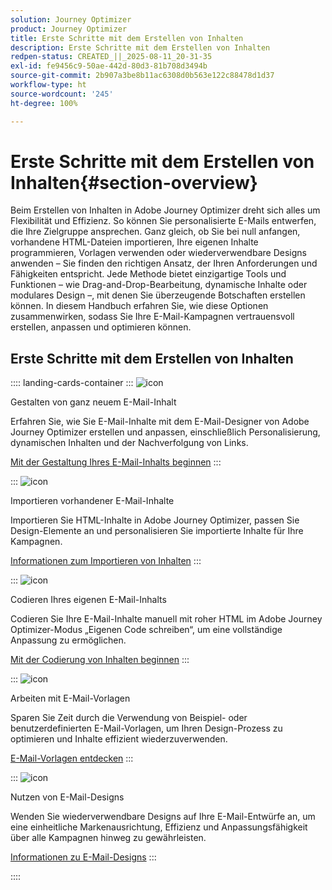 ```yaml
---
solution: Journey Optimizer
product: Journey Optimizer
title: Erste Schritte mit dem Erstellen von Inhalten
description: Erste Schritte mit dem Erstellen von Inhalten
redpen-status: CREATED_||_2025-08-11_20-31-35
exl-id: fe9456c9-50ae-442d-80d3-81b708d3494b
source-git-commit: 2b907a3be8b11ac6308d0b563e122c88478d1d37
workflow-type: ht
source-wordcount: '245'
ht-degree: 100%

---
```


# Erste Schritte mit dem Erstellen von Inhalten{#section-overview}

Beim Erstellen von Inhalten in Adobe Journey Optimizer dreht sich alles um Flexibilität und Effizienz. So können Sie personalisierte E-Mails entwerfen, die Ihre Zielgruppe ansprechen. Ganz gleich, ob Sie bei null anfangen, vorhandene HTML-Dateien importieren, Ihre eigenen Inhalte programmieren, Vorlagen verwenden oder wiederverwendbare Designs anwenden – Sie finden den richtigen Ansatz, der Ihren Anforderungen und Fähigkeiten entspricht. Jede Methode bietet einzigartige Tools und Funktionen – wie Drag-and-Drop-Bearbeitung, dynamische Inhalte oder modulares Design –, mit denen Sie überzeugende Botschaften erstellen können. In diesem Handbuch erfahren Sie, wie diese Optionen zusammenwirken, sodass Sie Ihre E-Mail-Kampagnen vertrauensvoll erstellen, anpassen und optimieren können.

## Erste Schritte mit dem Erstellen von Inhalten

:::: landing-cards-container
:::
![icon](https://cdn.experienceleague.adobe.com/icons/circle-play.svg?lang=de)

Gestalten von ganz neuem E-Mail-Inhalt

Erfahren Sie, wie Sie E-Mail-Inhalte mit dem E-Mail-Designer von Adobe Journey Optimizer erstellen und anpassen, einschließlich Personalisierung, dynamischen Inhalten und der Nachverfolgung von Links.

[Mit der Gestaltung Ihres E-Mail-Inhalts beginnen](../using/email/content-from-scratch.md)
:::

:::
![icon](https://cdn.experienceleague.adobe.com/icons/list-check.svg?lang=de)

Importieren vorhandener E-Mail-Inhalte

Importieren Sie HTML-Inhalte in Adobe Journey Optimizer, passen Sie Design-Elemente an und personalisieren Sie importierte Inhalte für Ihre Kampagnen.

[Informationen zum Importieren von Inhalten](../using/email/existing-content.md)
:::

:::
![icon](https://cdn.experienceleague.adobe.com/icons/code-branch.svg?lang=de)

Codieren Ihres eigenen E-Mail-Inhalts

Codieren Sie Ihre E-Mail-Inhalte manuell mit roher HTML im Adobe Journey Optimizer-Modus „Eigenen Code schreiben“, um eine vollständige Anpassung zu ermöglichen.

[Mit der Codierung von Inhalten beginnen](../using/email/code-content.md)
:::

:::
![icon](https://cdn.experienceleague.adobe.com/icons/puzzle-piece.svg?lang=de)

Arbeiten mit E-Mail-Vorlagen

Sparen Sie Zeit durch die Verwendung von Beispiel- oder benutzerdefinierten E-Mail-Vorlagen, um Ihren Design-Prozess zu optimieren und Inhalte effizient wiederzuverwenden.

[E-Mail-Vorlagen entdecken](../using/email/use-email-templates.md)
:::

:::
![icon](https://cdn.experienceleague.adobe.com/icons/gear.svg?lang=de)

Nutzen von E-Mail-Designs

Wenden Sie wiederverwendbare Designs auf Ihre E-Mail-Entwürfe an, um eine einheitliche Markenausrichtung, Effizienz und Anpassungsfähigkeit über alle Kampagnen hinweg zu gewährleisten.

[Informationen zu E-Mail-Designs](../using/email/apply-email-themes.md)
:::

::::
